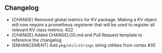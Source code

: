 ## Changelog

* [CHANGE] Removed global metrics for KV package. Making a KV object will now require a prometheus registerer that will
  be used to register all relevant KV class metrics. #22
* [CHANGE] Added CHANGELOG.md and Pull Request template to reference the changelog
* [ENHANCEMENT] Add `pkg/util/strings` string utilities from cortex #35